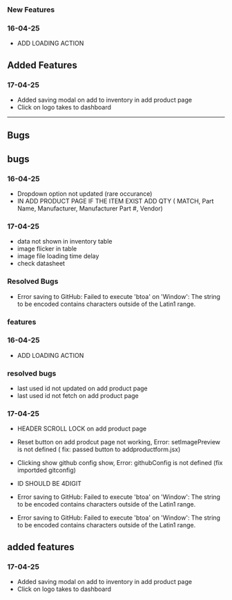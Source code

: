 ### **New Features**

### 16-04-25
- ADD LOADING ACTION

## **Added Features**

### 17-04-25
- Added saving modal on add to inventory in add product page 
- Click on logo takes to dashboard 

***

## **Bugs** 
## bugs 

### 16-04-25
- Dropdown option not updated (rare occurance)
- IN ADD PRODUCT PAGE IF THE ITEM EXIST ADD QTY ( MATCH, Part Name, Manufacturer, Manufacturer Part #, Vendor)

### 17-04-25
- data not shown in inventory table
- image flicker in table
- image file loading time delay
- check datasheet

### **Resolved Bugs**
- Error saving to GitHub: Failed to execute 'btoa' on 'Window': The string to be encoded contains characters outside of the Latin1 range.

### features

### 16-04-25
- ADD LOADING ACTION

### resolved bugs

- last used id not updated on add product page 
- last used id not fetch on add product page 

### 17-04-25
- HEADER SCROLL LOCK on add product page 
- Reset button on add prodcut page not working, Error: setImagePreview is not defined ( fix: passed button to addproductform.jsx) 
- Clicking show github config show, Error: githubConfig is not defined (fix importded gitconfig) 
- ID SHOULD BE 4DIGIT 
- Error saving to GitHub: Failed to execute 'btoa' on 'Window': The string to be encoded contains characters outside of the Latin1 range.



- Error saving to GitHub: Failed to execute 'btoa' on 'Window': The string to be encoded contains characters outside of the Latin1 range.


## added features

### 17-04-25
- Added saving modal on add to inventory in add product page 
- Click on logo takes to dashboard 
